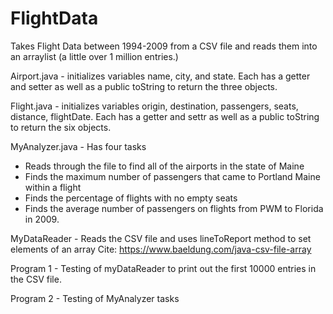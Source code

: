 # FlightData
Takes Flight Data between 1994-2009 from a CSV file and reads them into an arraylist (a little over 1 million entries.) 

Airport.java - initializes variables name, city, and state. Each has a getter and setter as well as a public toString to return the three objects. 

Flight.java - initializes variables origin, destination, passengers, seats, distance, flightDate. Each has a getter and settr as well as a public toString to return the six objects. 

MyAnalyzer.java - Has four tasks
  - Reads through the file to find all of the airports in the state of Maine
  - Finds the maximum number of passengers that came to Portland Maine within a flight
  - Finds the percentage of flights with no empty seats
  - Finds the average number of passengers on flights from PWM to Florida in 2009.

MyDataReader - Reads the CSV file and uses lineToReport method to set elements of an array
Cite: https://www.baeldung.com/java-csv-file-array 

Program 1 - Testing of myDataReader to print out the first 10000 entries in the CSV file. 

Program 2 - Testing of MyAnalyzer tasks 
